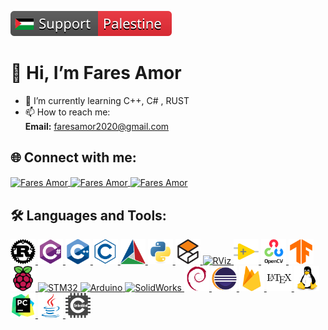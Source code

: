 [![Support Palestine](https://raw.githubusercontent.com/Ademking/Support-Palestine/main/Support-Palestine.svg)](https://www.map.org.uk)

# 👋 Hi, I’m Fares Amor 
- 🌱 I’m currently learning C++,  C# , RUST
- 📫 How to reach me:  
  **Email:** faresamor2020@gmail.com  

## 🌐 Connect with me:
<p align="left">
  <a href="https://www.linkedin.com/in/faresamor/" target="blank">
    <img align="center" src="https://raw.githubusercontent.com/rahuldkjain/github-profile-readme-generator/master/src/images/icons/Social/linked-in-alt.svg" alt="Fares Amor" height="30" width="40" />
  </a>
  <a href="https://www.facebook.com/fares.amor.372/" target="blank">
    <img align="center" src="https://raw.githubusercontent.com/rahuldkjain/github-profile-readme-generator/master/src/images/icons/Social/facebook.svg" alt="Fares Amor" height="30" width="40" />
  </a>
  <a href="https://www.instagram.com/fares___amor/" target="blank">
    <img align="center" src="https://raw.githubusercontent.com/rahuldkjain/github-profile-readme-generator/master/src/images/icons/Social/instagram.svg" alt="Fares Amor" height="30" width="40" />
  </a>
</p>

## 🛠️ Languages and Tools:
<p align="left">
  <a href="https://www.rust-lang.org/" target="_blank" rel="noreferrer">
    <img src="https://github.com/devicons/devicon/blob/master/icons/rust/rust-original.svg" alt="Rust" width="40" height="40" />
  </a>
  <a href="https://learn.microsoft.com/en-us/dotnet/csharp/" target="_blank" rel="noreferrer">
    <img src="https://raw.githubusercontent.com/devicons/devicon/master/icons/csharp/csharp-original.svg" alt="C#" width="40" height="40" />
  </a>
  <a href="https://isocpp.org/" target="_blank" rel="noreferrer">
    <img src="https://github.com/devicons/devicon/blob/master/icons/cplusplus/cplusplus-original.svg" alt="C++" width="40" height="40" />
  </a>
  <a href="https://www.cprogramming.com/" target="_blank" rel="noreferrer">
    <img src="https://github.com/devicons/devicon/blob/master/icons/c/c-line.svg" alt="C" width="40" height="40" />
  </a>
  <a href="https://cmake.org/" target="_blank" rel="noreferrer">
    <img src="https://github.com/devicons/devicon/blob/master/icons/cmake/cmake-original.svg" alt="CMake" width="40" height="40" />
  </a>
  <a href="https://www.python.org/" target="_blank" rel="noreferrer">
    <img src="https://raw.githubusercontent.com/devicons/devicon/master/icons/python/python-original.svg" alt="Python" width="40" height="40" />
  </a>
  <a href="https://www.ros.org/" target="_blank" rel="noreferrer">
    <img src="https://github.com/devicons/devicon/blob/master/icons/gazebo/gazebo-original.svg" alt="Gazebo" width="40" height="40" />
  </a>
  <a href="https://www.qt.io/product/qt-for-python" target="_blank" rel="noreferrer">
    <img src="https://upload.wikimedia.org/wikipedia/commons/1/1b/Rviz_logo.png" alt="RViz" width="40" height="40" />
  </a>
  <a href="https://www.mathworks.com/products/matlab.html" target="_blank" rel="noreferrer">
    <img src="https://github.com/devicons/devicon/blob/master/icons/labview/labview-original.svg" alt="LabVIEW" width="40" height="40" />
  </a>
  <a href="https://opencv.org/" target="_blank" rel="noreferrer">
    <img src="https://raw.githubusercontent.com/devicons/devicon/master/icons/opencv/opencv-original-wordmark.svg" alt="OpenCV" width="40" height="40" />
  </a>
  <a href="https://www.tensorflow.org/" target="_blank" rel="noreferrer">
    <img src="https://raw.githubusercontent.com/devicons/devicon/master/icons/tensorflow/tensorflow-original.svg" alt="TensorFlow" width="40" height="40" />
  </a>
  <a href="https://www.raspberrypi.org/" target="_blank" rel="noreferrer">
    <img src="https://raw.githubusercontent.com/devicons/devicon/master/icons/raspberrypi/raspberrypi-original.svg" alt="Raspberry Pi" width="40" height="40" />
  </a>
  <a href="https://www.st.com/en/development-tools/stm32cubemx.html" target="_blank" rel="noreferrer">
    <img src="https://upload.wikimedia.org/wikipedia/commons/d/dc/STM32_logo.png" alt="STM32" width="40" height="40" />
  </a>
  <a href="https://www.arduino.cc/" target="_blank" rel="noreferrer">
    <img src="https://cdn.worldvectorlogo.com/logos/arduino-1.svg" alt="Arduino" width="40" height="40" />
  </a>
  <a href="https://www.solidworks.com/" target="_blank" rel="noreferrer">
    <img src="https://upload.wikimedia.org/wikipedia/commons/2/20/SolidWorks_logo.svg" alt="SolidWorks" width="40" height="40" />
  </a>
  <a href="https://www.debian.org/" target="_blank" rel="noreferrer">
    <img src="https://github.com/devicons/devicon/blob/master/icons/debian/debian-original.svg" alt="Debian" width="40" height="40" />
  </a>
  <a href="https://www.eclipse.org/" target="_blank" rel="noreferrer">
    <img src="https://github.com/devicons/devicon/blob/master/icons/eclipse/eclipse-original.svg" alt="Eclipse" width="40" height="40" />
  </a>
  <a href="https://firebase.google.com/" target="_blank" rel="noreferrer">
    <img src="https://github.com/devicons/devicon/blob/master/icons/firebase/firebase-original.svg" alt="Firebase" width="40" height="40" />
  </a>
  <a href="https://www.latex-project.org/" target="_blank" rel="noreferrer">
    <img src="https://github.com/devicons/devicon/blob/master/icons/latex/latex-original.svg" alt="LaTeX" width="40" height="40" />
  </a>
  <a href="https://www.linux.org/" target="_blank" rel="noreferrer">
    <img src="https://github.com/devicons/devicon/blob/master/icons/linux/linux-original.svg" alt="Linux" width="40" height="40" />
  </a>
  <a href="https://www.jetbrains.com/pycharm/" target="_blank" rel="noreferrer">
    <img src="https://github.com/devicons/devicon/blob/master/icons/pycharm/pycharm-original.svg" alt="PyCharm" width="40" height="40" />
  </a>
  <a href="https://www.java.com/" target="_blank" rel="noreferrer">
    <img src="https://github.com/devicons/devicon/blob/master/icons/java/java-original.svg" alt="Java" width="40" height="40" />
  </a>
  <a href="https://www.embedded.com/" target="_blank" rel="noreferrer">
    <img src="https://github.com/devicons/devicon/blob/master/icons/embeddedc/embeddedc-plain-wordmark.svg" alt="Embedded C" width="40" height="40" />
  </a>
</p>

